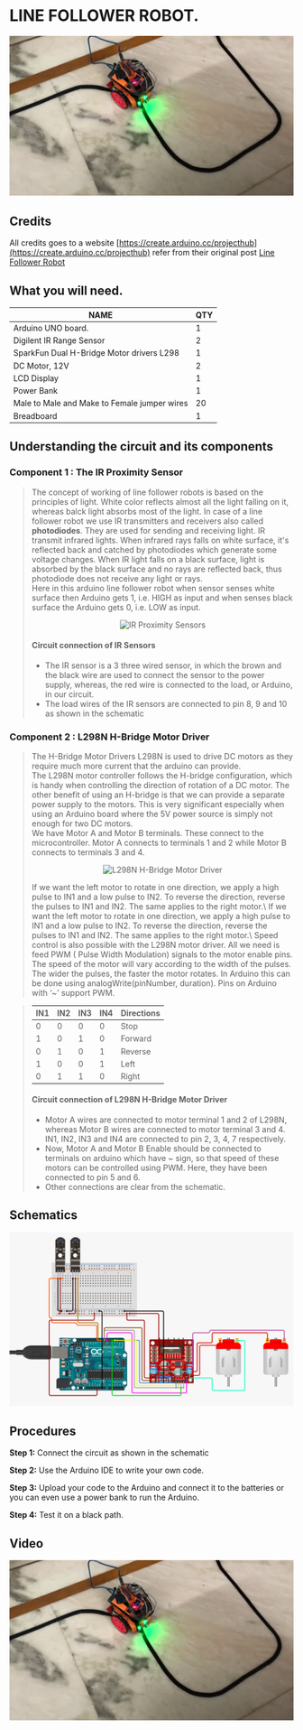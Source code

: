 # LINE FOLLOWER ROBOT.

![Project image](/line-follower-robot/line-follower/images/project-image.png)

## Credits

All credits goes to a website [https://create.arduino.cc/projecthub](https://create.arduino.cc/projecthub)
refer from their original post [Line Follower Robot](https://create.arduino.cc/projecthub/saher-iqbal/line-follower-robot-36516b)

## What you will need.

| NAME                                         | QTY |
| -------------------------------------------- | --- |
| Arduino UNO board.                           | 1   |
| Digilent IR Range Sensor                     | 2   |
| SparkFun Dual H-Bridge Motor drivers L298    | 1   |
| DC Motor, 12V                                | 2   |
| LCD Display                                  | 1   |
| Power Bank                                   | 1   |
| Male to Male and Make to Female jumper wires | 20  |
| Breadboard                                   | 1   |

## Understanding the circuit and its components

### Component 1 : The IR Proximity Sensor

> The concept of working of line follower robots is based on the principles of light. White color reflects almost all the light falling on it, whereas balck light absorbs most of the light. In case of a line follower robot we use IR transmitters and receivers also called **photodiodes**. They are used for sending and receiving light. IR transmit infrared lights. When infrared rays falls on white surface, it's reflected back and catched by photodiodes which generate some voltage changes. When IR light falls on a black surface, light is absorbed by the black surface and no rays are reflected back, thus photodiode does not receive any light or rays.\
> Here in this arduino line follower robot when sensor senses white surface then Arduino gets 1, i.e. HIGH as input and when senses black surface the Arduino gets 0, i.e. LOW as input.
> <br>
> <p align="center"><img src="./line-follower/images/IR-proximity-sensors.avif" alt="IR Proximity Sensors"/></p>
> 
> #### Circuit connection of IR Sensors
>
> - The IR sensor is a 3 three wired sensor, in which the brown and the black wire are used to connect the sensor to the power supply, whereas, the red wire is connected to the load, or Arduino, in our circuit.
> - The load wires of the IR sensors are connected to pin 8, 9 and 10 as shown in the schematic

### Component 2 : L298N H-Bridge Motor Driver

> The H-Bridge Motor Drivers L298N is used to drive DC motors as they require much more current that the arduino can provide.\
> The L298N motor controller follows the H-bridge configuration, which is handy when controlling the direction of rotation of a DC motor. The other benefit of using an H-bridge is that we can provide a separate power supply to the motors. This is very significant especially when using an Arduino board where the 5V power source is simply not enough for two DC motors.\
> We have Motor A and Motor B terminals. These connect to the microcontroller. Motor A connects to terminals 1 and 2 while Motor B connects to terminals 3 and 4.
> <br>
> <p align="center"><img src="./line-follower/images/L298N-H-bridge-Motor-Driver.avif" alt="L298N H-Bridge Motor Driver"></p>
> If we want the left motor to rotate in one direction, we apply a high pulse to IN1 and a low pulse to IN2. To reverse the direction, reverse the pulses to IN1 and IN2. The same applies to the right motor.\
> If we want the left motor to rotate in one direction, we apply a high pulse to IN1 and a low pulse to IN2. To reverse the direction, reverse the pulses to IN1 and IN2. The same applies to the right motor.\
> Speed control is also possible with the L298N motor driver. All we need is feed PWM ( Pulse Width Modulation) signals to the motor enable pins. The speed of the motor will vary according to the width of the pulses. The wider the pulses, the faster the motor rotates. In Arduino this can be done using analogWrite(pinNumber, duration). Pins on Arduino with ‘~’ support PWM.


> | IN1 | IN2 | IN3 | IN4 | Directions |
> | --- | --- | --- | --- | ---------- |
> | 0 | 0 | 0 | 0 | Stop |
> | 1 | 0 | 1 | 0 | Forward |
> | 0 | 1 | 0 | 1 | Reverse |
> | 1 | 0 | 0 | 1 | Left |
> | 0 | 1 | 1 | 0 | Right |
> #### Circuit connection of L298N H-Bridge Motor Driver
> - Motor A wires are connected to motor terminal 1 and 2 of L298N, whereas Motor B wires are connected to motor terminal 3 and 4. IN1, IN2, IN3 and IN4 are connected to pin 2, 3, 4, 7 respectively.
> - Now, Motor A and Motor B Enable should be connected to terminals on arduino which have ~ sign, so that speed of these motors can be controlled using PWM. Here, they have been connected to pin 5 and 6.
> - Other connections are clear from the schematic.

## Schematics

![Line follower robot schematics](/line-follower-robot/line-follower/images/line-follower-robot-schematics.png)

## Procedures

**Step 1:** Connect the circuit as shown in the schematic

**Step 2:** Use the Arduino IDE to write your own code.

**Step 3:** Upload your code to the Arduino and connect it to the batteries or you can even use a power bank to run the Arduino.

**Step 4:** Test it on a black path.

## Video

[![Watch the of line follower robot video here!](/line-follower-robot/line-follower/images/project-image.png)](https://youtu.be/UrWKS8XJh2Y)
